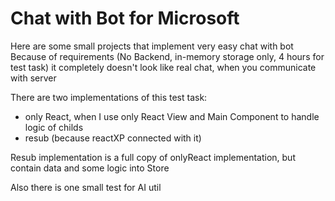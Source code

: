 # Chat with Bot for Microsoft

Here are some small projects that implement very easy chat with bot
Because of requirements (No Backend, in-memory storage only, 4 hours for test task) it completely doesn't look like real chat, when you communicate with server

There are two implementations of this test task:
- only React, when I use only React View and Main Component to handle logic of childs
- resub (because reactXP connected with it)

Resub implementation is a full copy of onlyReact implementation, but contain data and some logic into Store

Also there is one small test for AI util